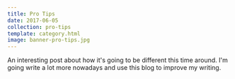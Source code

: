 ```yaml
---
title: Pro Tips
date: 2017-06-05
collection: pro-tips
template: category.html
image: banner-pro-tips.jpg
---
```


An interesting post about how it's going to be different this time around. I'm going write a lot more nowadays and use this blog to improve my writing.